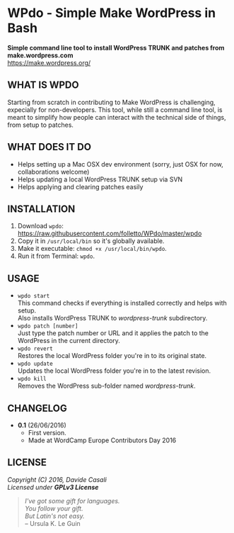 WPdo - Simple Make WordPress in Bash
====================================

**Simple command line tool to install WordPress TRUNK and patches from make.wordpress.com**  
<https://make.wordpress.org/>


WHAT IS WPDO
------------

Starting from scratch in contributing to Make WordPress is challenging, expecially for non-developers.
This tool, while still a command line tool, is meant to simplify how people can interact with the technical side of things, from setup to patches.


WHAT DOES IT DO
---------------

* Helps setting up a Mac OSX dev environment (sorry, just OSX for now, collaborations welcome)
* Helps updating a local WordPress TRUNK setup via SVN
* Helps applying and clearing patches easily


INSTALLATION
------------

1. Download `wpdo`: https://raw.githubusercontent.com/folletto/WPdo/master/wpdo
2. Copy it in `/usr/local/bin` so it's globally available.
3. Make it executable: `chmod +x /usr/local/bin/wpdo`.
4. Run it from Terminal: `wpdo`.


USAGE
-----

* `wpdo start`  
  This command checks if everything is installed correctly and helps with setup.  
  Also installs WordPress TRUNK to _wordpress-trunk_ subdirectory.
* `wpdo patch [number]`  
  Just type the patch number or URL and it applies the patch to the WordPress in the current directory.
* `wpdo revert`  
  Restores the local WordPress folder you're in to its original state.
* `wpdo update`  
  Updates the local WordPress folder you're in to the latest revision.
* `wpdo kill`  
  Removes the WordPress sub-folder named _wordpress-trunk_.


CHANGELOG
---------

* **0.1** (26/06/2016)
  * First version.
  * Made at WordCamp Europe Contributors Day 2016


LICENSE
-------

  _Copyright (C) 2016, Davide Casali_  
  _Licensed under **GPLv3 License**_

> _I've got some gift for languages.  
  You follow your gift.  
  But Latin's not easy._  
  – Ursula K. Le Guin
